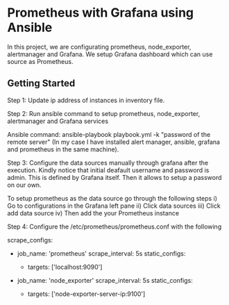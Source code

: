 # Prometheus with Grafana using Ansible

In this project, we are configurating prometheus, node_exporter, alertmanager and Grafana. We setup Grafana dashboard which can use source as Prometheus.

## Getting Started

Step 1: Update ip address of instances in inventory file.

Step 2: Run ansible command to setup prometheus, node_exporter, alertmanager and Grafana services

Ansible command: ansible-playbook playbook.yml -k "password of the remote server"
(In my case I have installed alert manager, ansible, grafana and prometheus in the same machine).

Step 3: Configure the data sources manually through grafana after the execution.
Kindly notice that initial deafault username and password is admin. This is defined by Grafana itself.
Then it allows to setup a password on our own.

To setup prometheus as the data source go through the following steps
i) Go to configurations in the Grafana left pane
ii) Click data sources
iii) Click add data source
iv) Then add the your Prometheus instance

Step 4: Configure the /etc/prometheus/prometheus.conf with the following 

scrape_configs:
  - job_name: 'prometheus'
    scrape_interval: 5s
    static_configs:
      - targets: ['localhost:9090']

  - job_name: 'node_exporter'
    scrape_interval: 5s
    static_configs:
      - targets: ['node-exporter-server-ip:9100']

